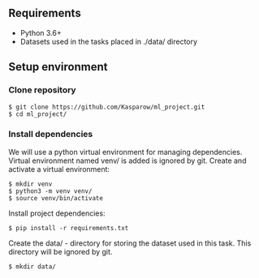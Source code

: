 ## Requirements

- Python 3.6+
- Datasets used in the tasks placed in ./data/ directory


## Setup environment

### Clone repository

```
$ git clone https://github.com/Kasparow/ml_project.git
$ cd ml_project/
```

### Install dependencies

We will use a python virtual environment for managing dependencies. Virtual environment named venv/ is added is ignored by git. Create and activate a virtual environment:

```
$ mkdir venv
$ python3 -m venv venv/
$ source venv/bin/activate
```

Install project dependencies:

```
$ pip install -r requirements.txt
```

Create the data/ - directory for storing the dataset used in this task. This directory will be ignored by git.

```
$ mkdir data/
```
